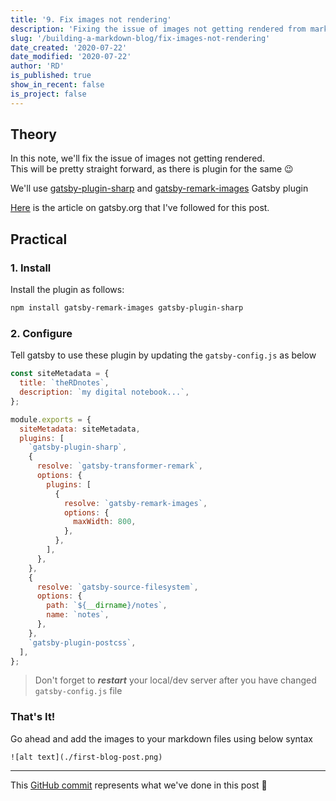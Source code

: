 ```yaml
---
title: '9. Fix images not rendering'
description: 'Fixing the issue of images not getting rendered from markdown files.'
slug: '/building-a-markdown-blog/fix-images-not-rendering'
date_created: '2020-07-22'
date_modified: '2020-07-22'
author: 'RD'
is_published: true
show_in_recent: false
is_project: false
---
```

## Theory
In this note, we'll fix the issue of images not getting rendered.  
This will be pretty straight forward, as there is plugin for the same 😉  

We'll use [gatsby-plugin-sharp](https://www.gatsbyjs.org/packages/gatsby-plugin-sharp/) and [gatsby-remark-images](https://www.gatsbyjs.org/packages/gatsby-remark-images/) Gatsby plugin  

[Here](https://www.gatsbyjs.org/docs/working-with-images-in-markdown/) is the article on gatsby.org that I've followed for this post.  

## Practical
### 1. Install
Install the plugin as follows:  
```sh
npm install gatsby-remark-images gatsby-plugin-sharp
```

### 2. Configure
Tell gatsby to use these plugin by updating the `gatsby-config.js` as below

```js
const siteMetadata = {
  title: `theRDnotes`,
  description: `my digital notebook...`,
};

module.exports = {
  siteMetadata: siteMetadata,
  plugins: [
    `gatsby-plugin-sharp`,
    {
      resolve: `gatsby-transformer-remark`,
      options: {
        plugins: [
          {
            resolve: `gatsby-remark-images`,
            options: {
              maxWidth: 800,
            },
          },
        ],
      },
    },
    {
      resolve: `gatsby-source-filesystem`,
      options: {
        path: `${__dirname}/notes`,
        name: `notes`,
      },
    },
    `gatsby-plugin-postcss`,
  ],
};
```

> Don't forget to ***restart*** your local/dev server after you have changed `gatsby-config.js` file

### That's It!
Go ahead and add the images to your markdown files using below syntax  
```
![alt text](./first-blog-post.png)
```
---
This [GitHub commit](https://github.com/raevilman/the-rd-notes/commit/0aaac22b562bb937be499c8cda27b862b31337b4) represents what we've done in this post 🤩